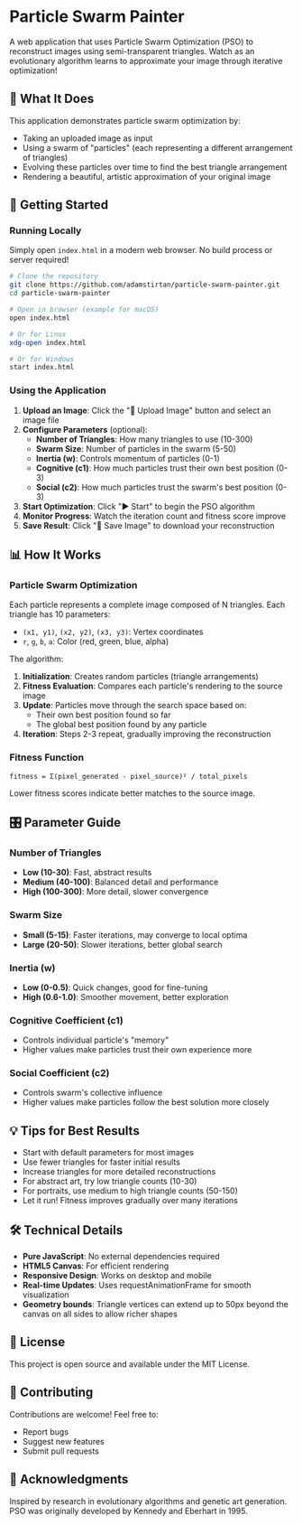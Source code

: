 # Particle Swarm Painter

A web application that uses Particle Swarm Optimization (PSO) to reconstruct images using semi-transparent triangles. Watch as an evolutionary algorithm learns to approximate your image through iterative optimization!

## 🎨 What It Does

This application demonstrates particle swarm optimization by:

- Taking an uploaded image as input
- Using a swarm of "particles" (each representing a different arrangement of triangles)
- Evolving these particles over time to find the best triangle arrangement
- Rendering a beautiful, artistic approximation of your original image

## 🚀 Getting Started

### Running Locally

Simply open `index.html` in a modern web browser. No build process or server required!

```bash
# Clone the repository
git clone https://github.com/adamstirtan/particle-swarm-painter.git
cd particle-swarm-painter

# Open in browser (example for macOS)
open index.html

# Or for Linux
xdg-open index.html

# Or for Windows
start index.html
```

### Using the Application

1. **Upload an Image**: Click the "📁 Upload Image" button and select an image file
2. **Configure Parameters** (optional):
   - **Number of Triangles**: How many triangles to use (10-300)
   - **Swarm Size**: Number of particles in the swarm (5-50)
   - **Inertia (w)**: Controls momentum of particles (0-1)
   - **Cognitive (c1)**: How much particles trust their own best position (0-3)
   - **Social (c2)**: How much particles trust the swarm's best position (0-3)
3. **Start Optimization**: Click "▶ Start" to begin the PSO algorithm
4. **Monitor Progress**: Watch the iteration count and fitness score improve
5. **Save Result**: Click "💾 Save Image" to download your reconstruction

## 📊 How It Works

### Particle Swarm Optimization

Each particle represents a complete image composed of N triangles. Each triangle has 10 parameters:

- `(x1, y1)`, `(x2, y2)`, `(x3, y3)`: Vertex coordinates
- `r`, `g`, `b`, `a`: Color (red, green, blue, alpha)

The algorithm:

1. **Initialization**: Creates random particles (triangle arrangements)
2. **Fitness Evaluation**: Compares each particle's rendering to the source image
3. **Update**: Particles move through the search space based on:
   - Their own best position found so far
   - The global best position found by any particle
4. **Iteration**: Steps 2-3 repeat, gradually improving the reconstruction

### Fitness Function

```
fitness = Σ(pixel_generated - pixel_source)² / total_pixels
```

Lower fitness scores indicate better matches to the source image.

## 🎛️ Parameter Guide

### Number of Triangles

- **Low (10-30)**: Fast, abstract results
- **Medium (40-100)**: Balanced detail and performance
- **High (100-300)**: More detail, slower convergence

### Swarm Size

- **Small (5-15)**: Faster iterations, may converge to local optima
- **Large (20-50)**: Slower iterations, better global search

### Inertia (w)

- **Low (0-0.5)**: Quick changes, good for fine-tuning
- **High (0.6-1.0)**: Smoother movement, better exploration

### Cognitive Coefficient (c1)

- Controls individual particle's "memory"
- Higher values make particles trust their own experience more

### Social Coefficient (c2)

- Controls swarm's collective influence
- Higher values make particles follow the best solution more closely

## 💡 Tips for Best Results

- Start with default parameters for most images
- Use fewer triangles for faster initial results
- Increase triangles for more detailed reconstructions
- For abstract art, try low triangle counts (10-30)
- For portraits, use medium to high triangle counts (50-150)
- Let it run! Fitness improves gradually over many iterations

## 🛠️ Technical Details

- **Pure JavaScript**: No external dependencies required
- **HTML5 Canvas**: For efficient rendering
- **Responsive Design**: Works on desktop and mobile
- **Real-time Updates**: Uses requestAnimationFrame for smooth visualization
- **Geometry bounds**: Triangle vertices can extend up to 50px beyond the canvas on all sides to allow richer shapes

## 📝 License

This project is open source and available under the MIT License.

## 🤝 Contributing

Contributions are welcome! Feel free to:

- Report bugs
- Suggest new features
- Submit pull requests

## 🌟 Acknowledgments

Inspired by research in evolutionary algorithms and genetic art generation. PSO was originally developed by Kennedy and Eberhart in 1995.
